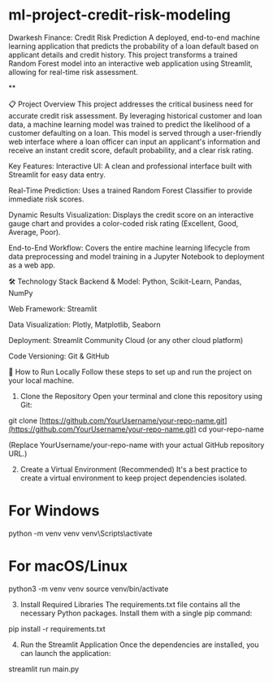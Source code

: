 # ml-project-credit-risk-modeling

Dwarkesh Finance: Credit Risk Prediction
A deployed, end-to-end machine learning application that predicts the probability of a loan default based on applicant details and credit history. This project transforms a trained Random Forest model into an interactive web application using Streamlit, allowing for real-time risk assessment.

**

📋 Project Overview
This project addresses the critical business need for accurate credit risk assessment. By leveraging historical customer and loan data, a machine learning model was trained to predict the likelihood of a customer defaulting on a loan. This model is served through a user-friendly web interface where a loan officer can input an applicant's information and receive an instant credit score, default probability, and a clear risk rating.

Key Features:
Interactive UI: A clean and professional interface built with Streamlit for easy data entry.

Real-Time Prediction: Uses a trained Random Forest Classifier to provide immediate risk scores.

Dynamic Results Visualization: Displays the credit score on an interactive gauge chart and provides a color-coded risk rating (Excellent, Good, Average, Poor).

End-to-End Workflow: Covers the entire machine learning lifecycle from data preprocessing and model training in a Jupyter Notebook to deployment as a web app.

🛠️ Technology Stack
Backend & Model: Python, Scikit-Learn, Pandas, NumPy

Web Framework: Streamlit

Data Visualization: Plotly, Matplotlib, Seaborn

Deployment: Streamlit Community Cloud (or any other cloud platform)

Code Versioning: Git & GitHub

🚀 How to Run Locally
Follow these steps to set up and run the project on your local machine.

1. Clone the Repository
Open your terminal and clone this repository using Git:

git clone [https://github.com/YourUsername/your-repo-name.git](https://github.com/YourUsername/your-repo-name.git)
cd your-repo-name

(Replace YourUsername/your-repo-name with your actual GitHub repository URL.)

2. Create a Virtual Environment (Recommended)
It's a best practice to create a virtual environment to keep project dependencies isolated.

# For Windows
python -m venv venv
venv\Scripts\activate

# For macOS/Linux
python3 -m venv venv
source venv/bin/activate

3. Install Required Libraries
The requirements.txt file contains all the necessary Python packages. Install them with a single pip command:

pip install -r requirements.txt

4. Run the Streamlit Application
Once the dependencies are installed, you can launch the application:

streamlit run main.py

